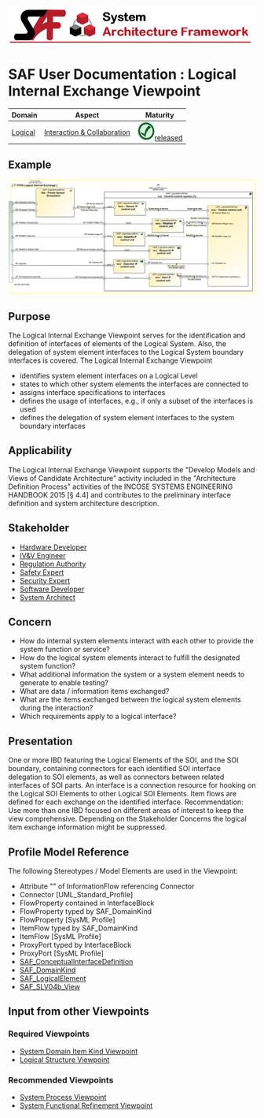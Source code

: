 ![System Architecture Framework](../diagrams/Banner_SAF.png)
# SAF User Documentation : Logical Internal Exchange Viewpoint
|**Domain**|**Aspect**|**Maturity**|
| --- | --- | --- |
|[Logical](../domains.md#Domain-Logical)|[Interaction & Collaboration](../aspects.md#Aspect-Interaction-&-Collaboration)|![Released](../diagrams/Symbol_confirmed.svg.png )[released](../using-saf/maturity.md#released)|
## Example
![Logical-Internal-Exchange-Viewpoint-example.svg](../vp-examples/Logical-Internal-Exchange-Viewpoint-example.svg)
## Purpose
The Logical Internal Exchange Viewpoint serves for the identification and definition of interfaces of elements of the Logical System. Also, the delegation of system element interfaces to the Logical System boundary interfaces is covered.
The Logical Internal Exchange Viewpoint
* identifies system element interfaces on a Logical Level
* states to which other system elements the interfaces are connected to
* assigns interface specifications to interfaces
* defines the usage of interfaces, e.g., if only a subset of the interfaces is used 
* defines the delegation of system element interfaces to the system boundary interfaces
## Applicability
The Logical Internal Exchange Viewpoint supports the "Develop Models and Views of Candidate Architecture" activity included in the "Architecture Definition Process" activities of the INCOSE SYSTEMS ENGINEERING HANDBOOK 2015 [§ 4.4] and contributes to the preliminary interface definition and system architecture description.
## Stakeholder
* [Hardware Developer](../stakeholders.md#Hardware-Developer)
* [IV&V Engineer](../stakeholders.md#IV&V-Engineer)
* [Regulation Authority](../stakeholders.md#Regulation-Authority)
* [Safety Expert](../stakeholders.md#Safety-Expert)
* [Security Expert](../stakeholders.md#Security-Expert)
* [Software Developer](../stakeholders.md#Software-Developer)
* [System Architect](../stakeholders.md#System-Architect)
## Concern
* How do internal system elements interact with each other to provide the system function or service?
* How do the logical system elements interact to fulfill the designated system function?
* What additional information the system or a system element needs to generate to enable testing?
* What are data / information items exchanged?
* What are the items exchanged between the logical system elements during the interaction?
* Which requirements apply to a logical interface?
## Presentation
One or more IBD featuring the Logical Elements of the SOI, and the SOI boundary, containing connectors for each identified SOI interface delegation to SOI elements, as well as connectors between related interfaces of SOI parts. An interface is a connection resource for hooking on the Logical SOI Elements to other Logical SOI Elements. Item flows are defined for each exchange on the identified interface.  Recommendation: Use more than one IBD focused on different areas of interest to keep the view comprehensive. Depending on the Stakeholder Concerns the logical item exchange information might be suppressed.

## Profile Model Reference
The following Stereotypes / Model Elements are used in the Viewpoint:
* Attribute "" of InformationFlow referencing Connector
* Connector [UML_Standard_Profile]
* FlowProperty contained in InterfaceBlock
* FlowProperty typed by SAF_DomainKind
* FlowProperty [SysML Profile]
* ItemFlow typed by SAF_DomainKind
* ItemFlow [SysML Profile]
* ProxyPort typed by InterfaceBlock
* ProxyPort [SysML Profile]
* [SAF_ConceptualInterfaceDefinition](../stereotypes.md#SAF_ConceptualInterfaceDefinition)
* [SAF_DomainKind](../stereotypes.md#SAF_DomainKind)
* [SAF_LogicalElement](../stereotypes.md#SAF_LogicalElement)
* [SAF_SLV04b_View](../stereotypes.md#SAF_SLV04b_View)
## Input from other Viewpoints
### Required Viewpoints
* [System Domain Item Kind Viewpoint](System-Domain-Item-Kind-Viewpoint.md)
* [Logical Structure Viewpoint](Logical-Structure-Viewpoint.md)
### Recommended Viewpoints
* [System Process Viewpoint](System-Process-Viewpoint.md)
* [System Functional Refinement Viewpoint](System-Functional-Refinement-Viewpoint.md)
